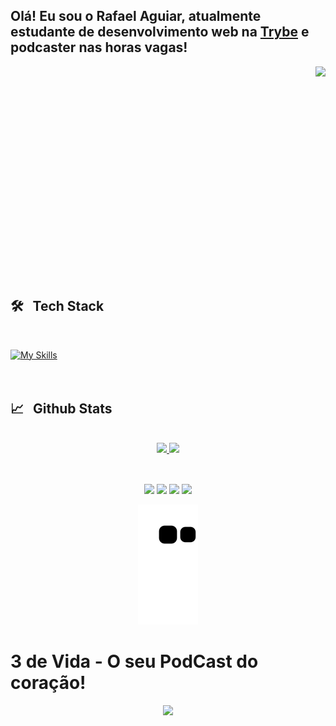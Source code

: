 ## Olá! Eu sou o Rafael Aguiar, atualmente estudante de desenvolvimento web na [Trybe](www.betrybe.com) e podcaster nas horas vagas!
  <div>
    <a href="#"><img align="right" src="https://raw.githubusercontent.com/gist/Terule/626b42537d3166318e96fa0e789172be/raw/3857eabb195e284e442f63631bd6d5fc59dfc4e7/profilepicture.svg"></img></a>
  </div>
  <div align="left"><br>
  </div>
  
 <br>
 <br>
 <br>
 <br>
 <br>
 <br>
 <br>
 <br>
 <br>
 <br>
 <br>
 <br>
 <br>
 <br>
 <br>
 <br>
 <br>
 <br>
 <br>
  
  ## :hammer_and_wrench: &nbsp; Tech Stack
  <br>
  
[![My Skills](https://skillicons.dev/icons?i=git,github,js,html,css,bootstrap,jest,react,redux,docker&perline=8)](https://terule.github.io)
 <br>
 <br>
 <br>
 
## :chart_with_upwards_trend: &nbsp; Github Stats

<br>
<div align="center">
  <a href="https://github.com/Terule">
  <img height="178em" src="https://github-readme-stats.vercel.app/api?username=Terule&show_icons=true&theme=tokyonight&include_all_commits=true&count_private=true&count_private=true"/>
  <img height="178em" src="https://github-readme-stats.vercel.app/api/top-langs/?username=Terule&layout=compact&langs_count=7&theme=tokyonight&count_private=true"/>
</div>
<br>
  
##
  
  <div align="center"> 
  <a href="https://instagram.com/aguiar_fael" target="_blank"><img src="https://img.shields.io/badge/-Instagram-%23E4405F?style=for-the-badge&logo=instagram&logoColor=white" target="_blank"></a>
 	<a href="https://www.twitch.tv/terule" target="_blank"><img src="https://img.shields.io/badge/Twitch-9146FF?style=for-the-badge&logo=twitch&logoColor=white" target="_blank"></a>
  <a href = "mailto:terule@gmail.com"><img src="https://img.shields.io/badge/-Gmail-%23333?style=for-the-badge&logo=gmail&logoColor=white" target="_blank"></a>
  <a href="https://www.linkedin.com/in/aguiar-fael" target="_blank"><img src="https://img.shields.io/badge/-LinkedIn-%230077B5?style=for-the-badge&logo=linkedin&logoColor=white" target="_blank"></a> 
 
  ![Snake animation](https://github.com/Terule/terule/blob/output/github-contribution-grid-snake.svg)
 
</div>
  
  # 3 de Vida - O seu PodCast do coração!
  
  <div align="center">
     <a href="https://linktr.ee/3devida" target="_blank"><img hight="200px" width="200px" src="https://i.ibb.co/SRJ347B/3-de-vida-Logo-2-3000x3000-cantos-redondos-01.png" target="_blank"></a>
     
  </div>
